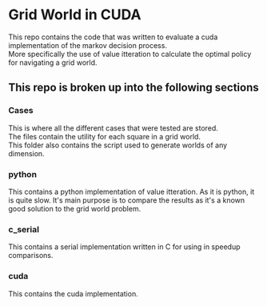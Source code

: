 # Grid World in CUDA  
This repo contains the code that was written to evaluate a cuda implementation of the markov decision process.  
More specifically the use of value itteration to calculate the optimal policy for navigating a grid world.

## This repo is broken up into the following sections  

### Cases  
This is where all the different cases that were tested are stored.  
The files contain the utility for each square in a grid world.  
This folder also contains the script used to generate worlds of any dimension.  

### python  
This contains a python implementation of value itteration.
As it is python, it is quite slow. It's main purpose is to compare the results as it's a known good solution to the grid world problem.  

### c_serial  
This contains a serial implementation written in C for using in speedup comparisons.  

### cuda  
This contains the cuda implementation.